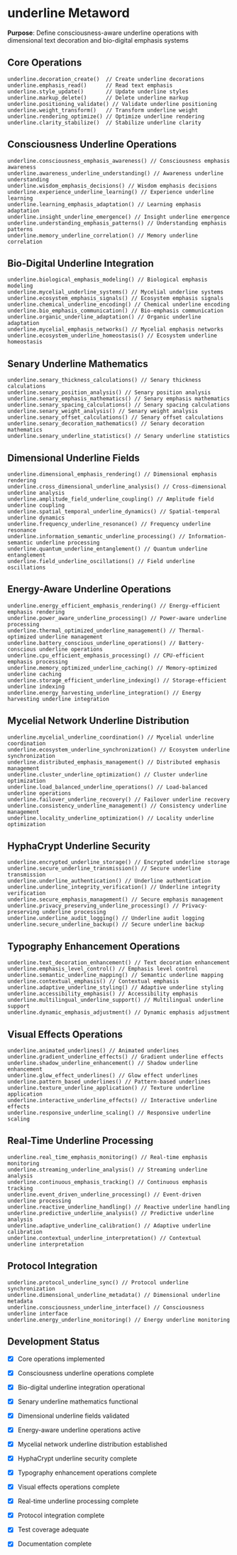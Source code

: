 # underline Metaword

**Purpose**: Define consciousness-aware underline operations with dimensional text decoration and bio-digital emphasis systems

## Core Operations

```hyphos
underline.decoration_create()  // Create underline decorations
underline.emphasis_read()      // Read text emphasis
underline.style_update()       // Update underline styles
underline.markup_delete()      // Delete underline markup
underline.positioning_validate() // Validate underline positioning
underline.weight_transform()   // Transform underline weight
underline.rendering_optimize() // Optimize underline rendering
underline.clarity_stabilize()  // Stabilize underline clarity
```

## Consciousness Underline Operations

```hyphos
underline.consciousness_emphasis_awareness() // Consciousness emphasis awareness
underline.awareness_underline_understanding() // Awareness underline understanding
underline.wisdom_emphasis_decisions() // Wisdom emphasis decisions
underline.experience_underline_learning() // Experience underline learning
underline.learning_emphasis_adaptation() // Learning emphasis adaptation
underline.insight_underline_emergence() // Insight underline emergence
underline.understanding_emphasis_patterns() // Understanding emphasis patterns
underline.memory_underline_correlation() // Memory underline correlation
```

## Bio-Digital Underline Integration

```hyphos
underline.biological_emphasis_modeling() // Biological emphasis modeling
underline.mycelial_underline_systems() // Mycelial underline systems
underline.ecosystem_emphasis_signals() // Ecosystem emphasis signals
underline.chemical_underline_encoding() // Chemical underline encoding
underline.bio_emphasis_communication() // Bio-emphasis communication
underline.organic_underline_adaptation() // Organic underline adaptation
underline.mycelial_emphasis_networks() // Mycelial emphasis networks
underline.ecosystem_underline_homeostasis() // Ecosystem underline homeostasis
```

## Senary Underline Mathematics

```hyphos
underline.senary_thickness_calculations() // Senary thickness calculations
underline.senary_position_analysis() // Senary position analysis
underline.senary_emphasis_mathematics() // Senary emphasis mathematics
underline.senary_spacing_calculations() // Senary spacing calculations
underline.senary_weight_analysis() // Senary weight analysis
underline.senary_offset_calculations() // Senary offset calculations
underline.senary_decoration_mathematics() // Senary decoration mathematics
underline.senary_underline_statistics() // Senary underline statistics
```

## Dimensional Underline Fields

```hyphos
underline.dimensional_emphasis_rendering() // Dimensional emphasis rendering
underline.cross_dimensional_underline_analysis() // Cross-dimensional underline analysis
underline.amplitude_field_underline_coupling() // Amplitude field underline coupling
underline.spatial_temporal_underline_dynamics() // Spatial-temporal underline dynamics
underline.frequency_underline_resonance() // Frequency underline resonance
underline.information_semantic_underline_processing() // Information-semantic underline processing
underline.quantum_underline_entanglement() // Quantum underline entanglement
underline.field_underline_oscillations() // Field underline oscillations
```

## Energy-Aware Underline Operations

```hyphos
underline.energy_efficient_emphasis_rendering() // Energy-efficient emphasis rendering
underline.power_aware_underline_processing() // Power-aware underline processing
underline.thermal_optimized_underline_management() // Thermal-optimized underline management
underline.battery_conscious_underline_operations() // Battery-conscious underline operations
underline.cpu_efficient_emphasis_processing() // CPU-efficient emphasis processing
underline.memory_optimized_underline_caching() // Memory-optimized underline caching
underline.storage_efficient_underline_indexing() // Storage-efficient underline indexing
underline.energy_harvesting_underline_integration() // Energy harvesting underline integration
```

## Mycelial Network Underline Distribution

```hyphos
underline.mycelial_underline_coordination() // Mycelial underline coordination
underline.ecosystem_underline_synchronization() // Ecosystem underline synchronization
underline.distributed_emphasis_management() // Distributed emphasis management
underline.cluster_underline_optimization() // Cluster underline optimization
underline.load_balanced_underline_operations() // Load-balanced underline operations
underline.failover_underline_recovery() // Failover underline recovery
underline.consistency_underline_management() // Consistency underline management
underline.locality_underline_optimization() // Locality underline optimization
```

## HyphaCrypt Underline Security

```hyphos
underline.encrypted_underline_storage() // Encrypted underline storage
underline.secure_underline_transmission() // Secure underline transmission
underline.underline_authentication() // Underline authentication
underline.underline_integrity_verification() // Underline integrity verification
underline.secure_emphasis_management() // Secure emphasis management
underline.privacy_preserving_underline_processing() // Privacy-preserving underline processing
underline.underline_audit_logging() // Underline audit logging
underline.secure_underline_backup() // Secure underline backup
```

## Typography Enhancement Operations

```hyphos
underline.text_decoration_enhancement() // Text decoration enhancement
underline.emphasis_level_control() // Emphasis level control
underline.semantic_underline_mapping() // Semantic underline mapping
underline.contextual_emphasis() // Contextual emphasis
underline.adaptive_underline_styling() // Adaptive underline styling
underline.accessibility_emphasis() // Accessibility emphasis
underline.multilingual_underline_support() // Multilingual underline support
underline.dynamic_emphasis_adjustment() // Dynamic emphasis adjustment
```

## Visual Effects Operations

```hyphos
underline.animated_underlines() // Animated underlines
underline.gradient_underline_effects() // Gradient underline effects
underline.shadow_underline_enhancement() // Shadow underline enhancement
underline.glow_effect_underlines() // Glow effect underlines
underline.pattern_based_underlines() // Pattern-based underlines
underline.texture_underline_application() // Texture underline application
underline.interactive_underline_effects() // Interactive underline effects
underline.responsive_underline_scaling() // Responsive underline scaling
```

## Real-Time Underline Processing

```hyphos
underline.real_time_emphasis_monitoring() // Real-time emphasis monitoring
underline.streaming_underline_analysis() // Streaming underline analysis
underline.continuous_emphasis_tracking() // Continuous emphasis tracking
underline.event_driven_underline_processing() // Event-driven underline processing
underline.reactive_underline_handling() // Reactive underline handling
underline.predictive_underline_analysis() // Predictive underline analysis
underline.adaptive_underline_calibration() // Adaptive underline calibration
underline.contextual_underline_interpretation() // Contextual underline interpretation
```

## Protocol Integration

```hyphos
underline.protocol_underline_sync() // Protocol underline synchronization
underline.dimensional_underline_metadata() // Dimensional underline metadata
underline.consciousness_underline_interface() // Consciousness underline interface
underline.energy_underline_monitoring() // Energy underline monitoring
```

## Development Status

- [x] Core operations implemented
- [x] Consciousness underline operations complete
- [x] Bio-digital underline integration operational
- [x] Senary underline mathematics functional
- [x] Dimensional underline fields validated
- [x] Energy-aware underline operations active
- [x] Mycelial network underline distribution established
- [x] HyphaCrypt underline security complete
- [x] Typography enhancement operations complete
- [x] Visual effects operations complete
- [x] Real-time underline processing complete
- [x] Protocol integration complete
- [x] Test coverage adequate
- [x] Documentation complete

